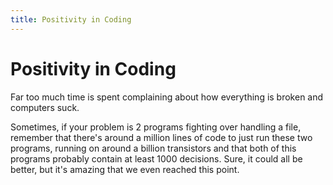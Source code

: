 ```yaml
---
title: Positivity in Coding
---
```


# Positivity in Coding

Far too much time is spent complaining about how everything is broken and computers suck.

Sometimes, if your problem is 2 programs fighting over handling a file, remember that there's around a million lines of code to just run these two programs, running on around a billion transistors and that both of this programs probably contain at least 1000 decisions. Sure, it could all be better, but it's amazing that we even reached this point.
